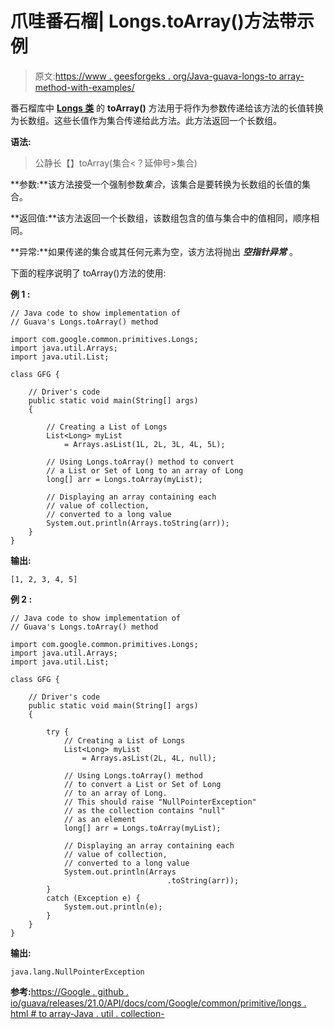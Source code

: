 # 爪哇番石榴| Longs.toArray()方法带示例

> 原文:[https://www . geesforgeks . org/Java-guava-longs-to array-method-with-examples/](https://www.geeksforgeeks.org/java-guava-longs-toarray-method-with-examples/)

番石榴库中 **[Longs 类](https://www.geeksforgeeks.org/longs-class-guava-java/)** 的 **toArray()** 方法用于将作为参数传递给该方法的长值转换为长数组。这些长值作为集合传递给此方法。此方法返回一个长数组。

**语法:**

> 公静长【】toArray(集合<？延伸号>集合)

**参数:**该方法接受一个强制参数*集合*，该集合是要转换为长数组的长值的集合。

**返回值:**该方法返回一个长数组，该数组包含的值与集合中的值相同，顺序相同。

**异常:**如果传递的集合或其任何元素为空，该方法将抛出 ***空指针异常*** 。

下面的程序说明了 toArray()方法的使用:

**例 1 :**

```
// Java code to show implementation of
// Guava's Longs.toArray() method

import com.google.common.primitives.Longs;
import java.util.Arrays;
import java.util.List;

class GFG {

    // Driver's code
    public static void main(String[] args)
    {

        // Creating a List of Longs
        List<Long> myList
            = Arrays.asList(1L, 2L, 3L, 4L, 5L);

        // Using Longs.toArray() method to convert
        // a List or Set of Long to an array of Long
        long[] arr = Longs.toArray(myList);

        // Displaying an array containing each
        // value of collection,
        // converted to a long value
        System.out.println(Arrays.toString(arr));
    }
}
```

**输出:**

```
[1, 2, 3, 4, 5]

```

**例 2 :**

```
// Java code to show implementation of
// Guava's Longs.toArray() method

import com.google.common.primitives.Longs;
import java.util.Arrays;
import java.util.List;

class GFG {

    // Driver's code
    public static void main(String[] args)
    {

        try {
            // Creating a List of Longs
            List<Long> myList
                = Arrays.asList(2L, 4L, null);

            // Using Longs.toArray() method
            // to convert a List or Set of Long
            // to an array of Long.
            // This should raise "NullPointerException"
            // as the collection contains "null"
            // as an element
            long[] arr = Longs.toArray(myList);

            // Displaying an array containing each
            // value of collection,
            // converted to a long value
            System.out.println(Arrays
                                   .toString(arr));
        }
        catch (Exception e) {
            System.out.println(e);
        }
    }
}
```

**输出:**

```
java.lang.NullPointerException

```

**参考:**[https://Google . github . io/guava/releases/21.0/API/docs/com/Google/common/primitive/longs . html # to array-Java . util . collection-](https://google.github.io/guava/releases/21.0/api/docs/com/google/common/primitives/Longs.html#toArray-java.util.Collection-)
